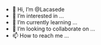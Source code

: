 - 👋 Hi, I’m @Lacasede
- 👀 I’m interested in ...
- 🌱 I’m currently learning ...
- 💞️ I’m looking to collaborate on ...
- 📫 How to reach me ...

<!---
Lacasede/Lacasede is a ✨ special ✨ repository because its `README.md` (this file) appears on your GitHub profile.
You can click the Preview link to take a look at your changes.
--->
